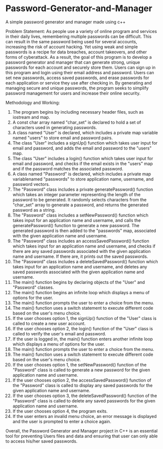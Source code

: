 # Password-Generator-and-Manager
A simple password generator and manager made using c++

Problem Statement: 
As people use a variety of online program and services in their daily lives, remembering multiple
passwords can be difficult. This can result in the same password being used for several accounts,
increasing the risk of account hacking. Yet using weak and simple passwords is a recipe for data
breaches, account takeovers, and other forms of cyberattack. As a result, the goal of this program
is to develop a password generator and manager that can generate strong, unique passwords for
each account and securely store them. Users can sign up in this program and login using their
email address and password. Users can set new passwords, access saved passwords, and erase
passwords for each application or service they use after checking in. By generating and managing
secure and unique passwords, the program seeks to simplify password management for users
and increase their online security.

Methodology and Working:
1. The program begins by including necessary header files, such as iostream and map.
2. A const char array named "char_set" is declared to hold a set of characters used in
generating passwords.
3. A class named "User" is declared, which includes a private map variable named "users"
to store email and password pairs.
4. The class "User" includes a signUp() function which takes user input for email and
password, and adds the email and password to the "users" map.
5. The class "User" includes a login() function which takes user input for email and
password, and checks if the email exists in the "users" map and if the password matches
the associated password.
6. A class named "Password" is declared, which includes a private map variablenamed
"passwords" to store application name, username, and password vectors.
7. The "Password" class includes a private generatePassword() function which takes an
integer parameter representing the length of the password to be generated. It randomly
selects characters from the "char_set" array to generate a password, and returns the
generated password as a string.
8. The "Password" class includes a setNewPassword() function which takes input for an
application name and username, and calls the generatePassword() function to generate a
new password. The generated password is then added to the "passwords" map,
associated with the given application name and username.
9. The "Password" class includes an accessSavedPassword() function which takes input
for an application name and username, and checks if there are any saved passwords
associated with the given application name and username. If there are, it prints out the
saved passwords.
10. The "Password" class includes a deleteSavedPassword() function which takes input for
an application name and username, and deletes any saved passwords associated with
the given application name and username.
11. The main() function begins by declaring objects of the "User" and "Password" classes.
12. The main() function begins an infinite loop which displays a menu of options for the
user.
13. The main() function prompts the user to enter a choice from the menu.
14. The main() function uses a switch statement to execute different code based on the
user's menu choice.
15. If the user chooses option 1, the signUp() function of the "User" class is called to create
a new user account.
16. If the user chooses option 2, the login() function of the "User" class is called to verify
the user's email and password.
17. If the user is logged in, the main() function enters another infinite loop which displays a
menu of options for the user.
18. The main() function prompts the user to enter a choice from the menu.
19. The main() function uses a switch statement to execute different code based on the
user's menu choice.
20. If the user chooses option 1, the setNewPassword() function of the "Password" class is
called to generate a new password for the given application name and username.
21. If the user chooses option 2, the accessSavedPassword() function of the "Password"
class is called to display any saved passwords for the given application name and
username.
22. If the user chooses option 3, the deleteSavedPassword() function of the "Password"
class is called to delete any saved passwords for the given application name and
username.
23. If the user chooses option 4, the program exits.
24. If the user enters an invalid menu choice, an error message is displayed and the user is
prompted to enter a choice again.

Overall, the Password Generator and Manager project in C++ is an essential tool for preventing
Users files and data and ensuring that user can only able to access his/her saved passwords.
